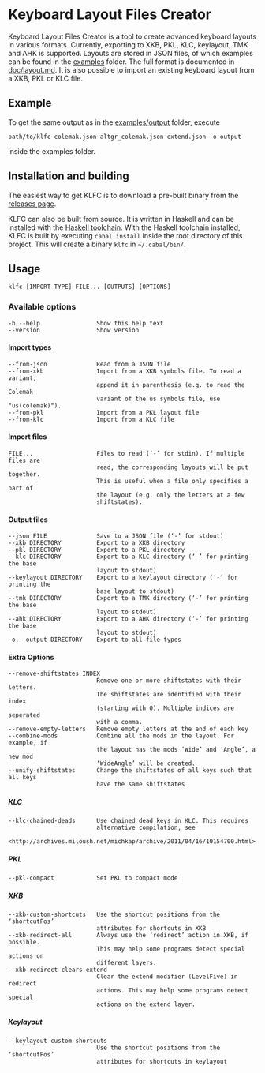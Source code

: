 Keyboard Layout Files Creator
=============================

Keyboard Layout Files Creator is a tool to create advanced keyboard layouts in various formats.
Currently, exporting to XKB, PKL, KLC, keylayout, TMK and AHK is supported.
Layouts are stored in JSON files, of which examples can be found in the [examples](examples) folder.
The full format is documented in [doc/layout.md](doc/layout.md).
It is also possible to import an existing keyboard layout from a XKB, PKL or KLC file.

Example
-------

To get the same output as in the [examples/output](examples/output) folder, execute
```
path/to/klfc colemak.json altgr_colemak.json extend.json -o output
```
inside the examples folder.

Installation and building
-------------------------

The easiest way to get KLFC is to download a pre-built binary from the [releases page](https://github.com/39aldo39/klfc/releases).

KLFC can also be built from source.
It is written in Haskell and can be installed with the [Haskell toolchain](https://www.haskell.org/downloads).
With the Haskell toolchain installed, KLFC is built by executing `cabal install` inside the root directory of this project.
This will create a binary `klfc` in `~/.cabal/bin/`.

Usage
-----

```
klfc [IMPORT TYPE] FILE... [OUTPUTS] [OPTIONS]
```

### Available options ###
```
-h,--help                Show this help text
--version                Show version
```

#### Import types ####
```
--from-json              Read from a JSON file
--from-xkb               Import from a XKB symbols file. To read a variant,
                         append it in parenthesis (e.g. to read the Colemak
                         variant of the us symbols file, use "us(colemak)").
--from-pkl               Import from a PKL layout file
--from-klc               Import from a KLC file
```

#### Import files ####
```
FILE...                  Files to read (‘-’ for stdin). If multiple files are
                         read, the corresponding layouts will be put together.
                         This is useful when a file only specifies a part of
                         the layout (e.g. only the letters at a few
                         shiftstates).
```

#### Output files ####
```
--json FILE              Save to a JSON file (‘-’ for stdout)
--xkb DIRECTORY          Export to a XKB directory
--pkl DIRECTORY          Export to a PKL directory
--klc DIRECTORY          Export to a KLC directory (‘-’ for printing the base
                         layout to stdout)
--keylayout DIRECTORY    Export to a keylayout directory (‘-’ for printing the
                         base layout to stdout)
--tmk DIRECTORY          Export to a TMK directory (‘-’ for printing the base
                         layout to stdout)
--ahk DIRECTORY          Export to a AHK directory (‘-’ for printing the base
                         layout to stdout)
-o,--output DIRECTORY    Export to all file types
```

#### Extra Options ####
```
--remove-shiftstates INDEX
                         Remove one or more shiftstates with their letters.
                         The shiftstates are identified with their index
                         (starting with 0). Multiple indices are seperated
                         with a comma.
--remove-empty-letters   Remove empty letters at the end of each key
--combine-mods           Combine all the mods in the layout. For example, if
                         the layout has the mods ‘Wide’ and ‘Angle’, a new mod
                         ‘WideAngle’ will be created.
--unify-shiftstates      Change the shiftstates of all keys such that all keys
                         have the same shiftstates
```
##### KLC #####
```
--klc-chained-deads      Use chained dead keys in KLC. This requires
                         alternative compilation, see
                         <http://archives.miloush.net/michkap/archive/2011/04/16/10154700.html>.
```
##### PKL #####
```
--pkl-compact            Set PKL to compact mode
```
##### XKB #####
```
--xkb-custom-shortcuts   Use the shortcut positions from the ‘shortcutPos’
                         attributes for shortcuts in XKB
--xkb-redirect-all       Always use the ‘redirect’ action in XKB, if possible.
                         This may help some programs detect special actions on
                         different layers.
--xkb-redirect-clears-extend
                         Clear the extend modifier (LevelFive) in redirect
                         actions. This may help some programs detect special
                         actions on the extend layer.
```
##### Keylayout #####
```
--keylayout-custom-shortcuts
                         Use the shortcut positions from the ‘shortcutPos’
                         attributes for shortcuts in keylayout
```
